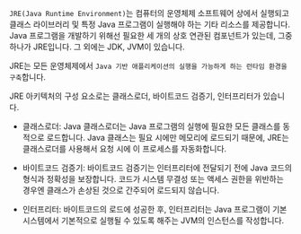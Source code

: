 `JRE(Java Runtime Environment)`는 컴퓨터의 운영체제 소프트웨어 상에서 실행되고 클래스 라이브러리 및 특정 Java 프로그램이 실행해야 하는 기타 리소스를 제공합니다. Java 프로그램을 개발하기 위해선 필요한 세 개의 상호 연관된 컴포넌트가 있는데, 그중 하나가 JRE입니다. 그 외에는 JDK, JVM이 있습니다.

JRE는 모든 운영체제에서 `Java 기반 애플리케이션의 실행을 가능하게 하는 런타임 환경을 구축`합니다. 

JRE 아키텍처의 구성 요소로는 클래스로더, 바이트코드 검증기, 인터프리터가 있습니다.

- 클래스로더: Java 클래스로더는 Java 프로그램의 실행에 필요한 모든 클래스를 동적으로 로드합니다. Java 클래스는 필요 시에만 메모리에 로드되기 때문에, JRE는 클래스로더를 사용해서 요청 시에 이 프로세스를 자동화합니다.

- 바이트코드 검증기: 바이트코드 검증기는 인터프리터에 전달되기 전에 Java 코드의 형식과 정확성을 보장합니다. 코드가 시스템 무결성 또는 액세스 권한을 위반하는 경우엔 클래스가 손상된 것으로 간주되어 로드되지 않습니다.

- 인터프리터: 바이트코드의 로드에 성공한 후, 인터프리터는 Java 프로그램이 기본 시스템에서 기본적으로 실행될 수 있도록 해주는 JVM의 인스턴스를 작성합니다.